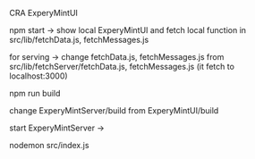 CRA ExperyMintUI

npm start -> show local ExperyMintUI and fetch local function in src/lib/fetchData.js, fetchMessages.js

for serving -> change fetchData.js, fetchMessages.js from src/lib/fetchServer/fetchData.js, fetchMessages.js
(it fetch to localhost:3000)

npm run build

change ExperyMintServer/build from ExperyMintUI/build

start ExperyMintServer -> 

nodemon src/index.js